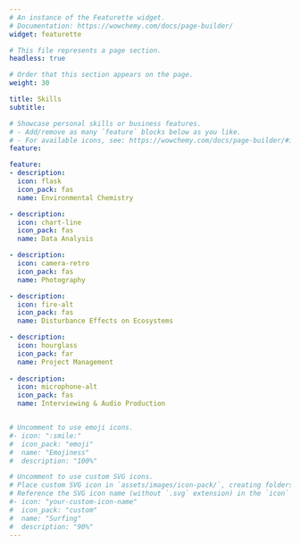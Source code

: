 ```yaml
---
# An instance of the Featurette widget.
# Documentation: https://wowchemy.com/docs/page-builder/
widget: featurette

# This file represents a page section.
headless: true

# Order that this section appears on the page.
weight: 30

title: Skills
subtitle:

# Showcase personal skills or business features.
# - Add/remove as many `feature` blocks below as you like.
# - For available icons, see: https://wowchemy.com/docs/page-builder/#icons
feature:

feature:
- description: 
  icon: flask
  icon_pack: fas
  name: Environmental Chemistry 

- description: 
  icon: chart-line
  icon_pack: fas
  name: Data Analysis

- description: 
  icon: camera-retro
  icon_pack: fas
  name: Photography

- description: 
  icon: fire-alt
  icon_pack: fas
  name: Disturbance Effects on Ecosystems

- description: 
  icon: hourglass
  icon_pack: far
  name: Project Management
  
- description: 
  icon: microphone-alt
  icon_pack: fas
  name: Interviewing & Audio Production


# Uncomment to use emoji icons.
#- icon: ":smile:"
#  icon_pack: "emoji"
#  name: "Emojiness"
#  description: "100%"  

# Uncomment to use custom SVG icons.
# Place custom SVG icon in `assets/images/icon-pack/`, creating folders if necessary.
# Reference the SVG icon name (without `.svg` extension) in the `icon` field.
#- icon: "your-custom-icon-name"
#  icon_pack: "custom"
#  name: "Surfing"
#  description: "90%"
---
```

